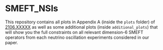 
# SMEFT_NSIs

This repository contains all plots in Appendix A (inside the `plots` folder) of [2106.XXXXX](https://arxiv.org/abs/2106.XXXXX) as well as some additional plots (inside `additional_plots`) that will show you the full constraints on all relevant dimension-6 SMEFT operators from each neutrino oscillation experiments considered in our paper.

